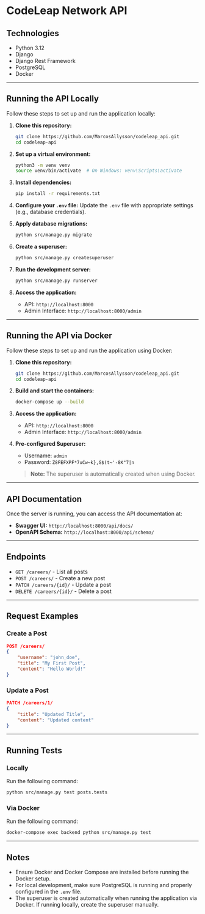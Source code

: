 # CodeLeap Network API

## Technologies

- Python 3.12
- Django
- Django Rest Framework
- PostgreSQL
- Docker

---

## Running the API Locally

Follow these steps to set up and run the application locally:

1. **Clone this repository:**
   ```bash
   git clone https://github.com/MarcosAllysson/codeleap_api.git
   cd codeleap-api
   ```

2. **Set up a virtual environment:**
   ```bash
   python3 -m venv venv
   source venv/bin/activate  # On Windows: venv\Scripts\activate
   ```

3. **Install dependencies:**
   ```bash
   pip install -r requirements.txt
   ```

4. **Configure your `.env` file:**
   Update the `.env` file with appropriate settings (e.g., database credentials).

5. **Apply database migrations:**
   ```bash
   python src/manage.py migrate
   ```

6. **Create a superuser:**
   ```bash
   python src/manage.py createsuperuser
   ```

7. **Run the development server:**
   ```bash
   python src/manage.py runserver
   ```

8. **Access the application:**
   - API: `http://localhost:8000`
   - Admin Interface: `http://localhost:8000/admin`

---

## Running the API via Docker

Follow these steps to set up and run the application using Docker:

1. **Clone this repository:**
   ```bash
   git clone https://github.com/MarcosAllysson/codeleap_api.git
   cd codeleap-api
   ```

2. **Build and start the containers:**
   ```bash
   docker-compose up --build
   ```

3. **Access the application:**
   - API: `http://localhost:8000`
   - Admin Interface: `http://localhost:8000/admin`

4. **Pre-configured Superuser:**
   - Username: `admin`
   - Password: `Z8FEFXPF*7uCw~k},G$(t~'-8K"7|n`

   > **Note:** The superuser is automatically created when using Docker.

---

## API Documentation

Once the server is running, you can access the API documentation at:

- **Swagger UI:** `http://localhost:8000/api/docs/`
- **OpenAPI Schema:** `http://localhost:8000/api/schema/`

---

## Endpoints

- `GET /careers/` - List all posts
- `POST /careers/` - Create a new post
- `PATCH /careers/{id}/` - Update a post
- `DELETE /careers/{id}/` - Delete a post

---

## Request Examples

### Create a Post

```json
POST /careers/
{
    "username": "john_doe",
    "title": "My First Post",
    "content": "Hello World!"
}
```

### Update a Post

```json
PATCH /careers/1/
{
    "title": "Updated Title",
    "content": "Updated content"
}
```

---

## Running Tests

### Locally

Run the following command:
```bash
python src/manage.py test posts.tests
```

### Via Docker

Run the following command:
```bash
docker-compose exec backend python src/manage.py test
```

---

## Notes

- Ensure Docker and Docker Compose are installed before running the Docker setup.
- For local development, make sure PostgreSQL is running and properly configured in the `.env` file.
- The superuser is created automatically when running the application via Docker. If running locally, create the superuser manually.

